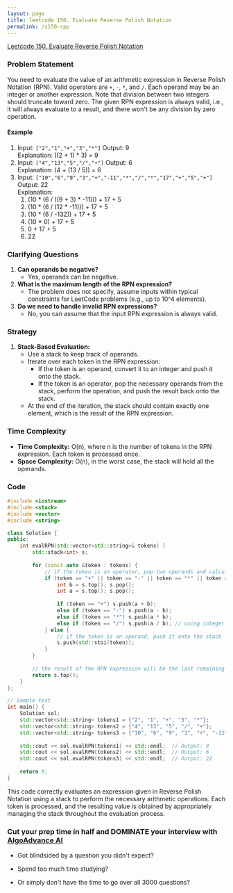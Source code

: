```yaml
---
layout: page
title: leetcode 150. Evaluate Reverse Polish Notation
permalink: /s150-cpp
---
```

[Leetcode 150. Evaluate Reverse Polish Notation](https://algoadvance.github.io/algoadvance/l150)
### Problem Statement
You need to evaluate the value of an arithmetic expression in Reverse Polish Notation (RPN). Valid operators are `+`, `-`, `*`, and `/`. Each operand may be an integer or another expression. Note that division between two integers should truncate toward zero. The given RPN expression is always valid, i.e., it will always evaluate to a result, and there won't be any division by zero operation.

#### Example
1. Input: `["2","1","+","3","*"]`
   Output: 9  
   Explanation: ((2 + 1) * 3) = 9  
2. Input: `["4","13","5","/","+"]`
   Output: 6  
   Explanation: (4 + (13 / 5)) = 6  
3. Input: `["10","6","9","3","+","-11","*","/","*","17","+","5","+"]`
   Output: 22  
   Explanation:   
   1. (10 * (6 / ((9 + 3) * -11))) + 17 + 5  
   2. (10 * (6 / (12 * -11))) + 17 + 5  
   3. (10 * (6 / -132)) + 17 + 5  
   4. (10 * 0) + 17 + 5  
   5. 0 + 17 + 5  
   6. 22  

### Clarifying Questions
1. **Can operands be negative?**
   - Yes, operands can be negative.
2. **What is the maximum length of the RPN expression?**
   - The problem does not specify, assume inputs within typical constraints for LeetCode problems (e.g., up to 10^4 elements).
3. **Do we need to handle invalid RPN expressions?**
   - No, you can assume that the input RPN expression is always valid.

### Strategy
1. **Stack-Based Evaluation:**
   - Use a stack to keep track of operands. 
   - Iterate over each token in the RPN expression:
     - If the token is an operand, convert it to an integer and push it onto the stack.
     - If the token is an operator, pop the necessary operands from the stack, perform the operation, and push the result back onto the stack.
   - At the end of the iteration, the stack should contain exactly one element, which is the result of the RPN expression.

### Time Complexity
- **Time Complexity:** O(n), where n is the number of tokens in the RPN expression. Each token is processed once.
- **Space Complexity:** O(n), in the worst case, the stack will hold all the operands.

### Code

```cpp
#include <iostream>
#include <stack>
#include <vector>
#include <string>

class Solution {
public:
    int evalRPN(std::vector<std::string>& tokens) {
        std::stack<int> s;
        
        for (const auto &token : tokens) {
            // if the token is an operator, pop two operands and calculate the result
            if (token == "+" || token == "-" || token == "*" || token == "/") {
                int b = s.top(); s.pop();
                int a = s.top(); s.pop();
                
                if (token == "+") s.push(a + b);
                else if (token == "-") s.push(a - b);
                else if (token == "*") s.push(a * b);
                else if (token == "/") s.push(a / b); // using integer division
            } else {
                // if the token is an operand, push it onto the stack
                s.push(std::stoi(token));
            }
        }
        
        // the result of the RPN expression will be the last remaining element in the stack
        return s.top();
    }
};

// Sample test
int main() {
    Solution sol;
    std::vector<std::string> tokens1 = {"2", "1", "+", "3", "*"};
    std::vector<std::string> tokens2 = {"4", "13", "5", "/", "+"};
    std::vector<std::string> tokens3 = {"10", "6", "9", "3", "+", "-11", "*", "/", "*", "17", "+", "5", "+"};
    
    std::cout << sol.evalRPN(tokens1) << std::endl;  // Output: 9
    std::cout << sol.evalRPN(tokens2) << std::endl;  // Output: 6
    std::cout << sol.evalRPN(tokens3) << std::endl;  // Output: 22
    
    return 0;
}
```

This code correctly evaluates an expression given in Reverse Polish Notation using a stack to perform the necessary arithmetic operations. Each token is processed, and the resulting value is obtained by appropriately managing the stack throughout the evaluation process.


### Cut your prep time in half and DOMINATE your interview with [AlgoAdvance AI](https://algoAdvance.com)

- Got blindsided by a question you didn't expect?

- Spend too much time studying?

- Or simply don't have the time to go over all 3000 questions?

